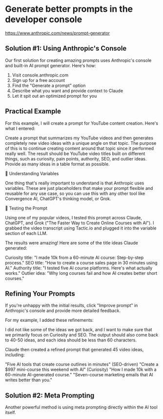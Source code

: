 # Generate better prompts in the developer console
https://www.anthropic.com/news/prompt-generator

## Solution #1: Using Anthropic's Console

Our first solution for creating amazing prompts uses Anthropic's console and built-in AI prompt generator. Here's how:

1. Visit console.anthropic.com
2. Sign up for a free account
3. Find the "Generate a prompt" option
4. Describe what you want and provide context to Claude
5. Let it spit out an optimized prompt for you

## Practical Example

For this example, I will create a prompt for YouTube content creation. Here's what I entered:

Create a prompt that summarizes my YouTube videos and then generates completely new video ideas with a unique angle on that topic. The purpose of this is to continue creating content around that topic since it performed really well. The result should be YouTube video titles built on different things, such as curiosity, pain points, authority, SEO, and outlier ideas. Provide as many ideas in a table format as possible.

👏 Understanding Variables

One thing that's really important to understand is that Anthropic uses variables. These are just placeholders that make your prompt flexible and reusable for any use case, so you can use this with any other tool like Convergence AI, ChatGPT's thinking model, or Grok.

🧪 Testing the Prompt

Using one of my popular videos, I tested this prompt across Claude, ChatGPT, and Grok ("The Faster Way to Create Online Courses with AI"). I grabbed the video transcript using Tactic.io and plugged it into the variable section of each LLM.

The results were amazing! Here are some of the title ideas Claude generated:

Curiosity title: "I made 10k from a 60-minute AI course: Step-by-step process."
SEO title: "How to create a course sales page in 30 minutes using AI."
Authority title: "I tested five AI course platforms. Here's what actually works."
Outlier idea: "Why long courses fail and how AI creates better short courses."

## Refining Your Prompts

If you're unhappy with the initial results, click "Improve prompt" in Anthropic's console and provide more detailed feedback.

For my example, I added these refinements:

I did not like some of the ideas we got back, and I want to make sure that we primarily focus on Curiosity and SEO. The output should also come back to 40-50 ideas, and each idea should be less than 60 characters.

Claude then created a refined prompt that generated 45 video ideas, including:

"Five AI tools that create course outlines in minutes" (SEO-driven)
"Create a $997 mini-course this weekend with AI" (Curiosity)
"How I made 10k with a 60-minute AI-generated course."
"Seven-course marketing emails that AI writes better than you."

## Solution #2: Meta Prompting

Another powerful method is using meta prompting directly within the AI tool itself.
